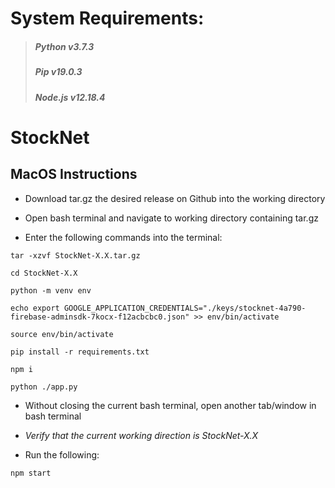 # System Requirements:
> ##### Python v3.7.3
> ##### Pip v19.0.3
> ##### Node.js v12.18.4 

# StockNet 

## MacOS Instructions

- Download tar.gz the desired release on Github into the working directory

- Open bash terminal and navigate to working directory containing tar.gz

- Enter the following commands into the terminal:

`tar -xzvf StockNet-X.X.tar.gz`

`cd StockNet-X.X`

`python -m venv env`

`echo export GOOGLE_APPLICATION_CREDENTIALS="./keys/stocknet-4a790-firebase-adminsdk-7kocx-f12acbcbc0.json" >> env/bin/activate`

`source env/bin/activate`

`pip install -r requirements.txt`

`npm i`

`python ./app.py`


- Without closing the current bash terminal, open another tab/window in bash terminal

- *Verify that the current working direction is StockNet-X.X*

- Run the following:

`npm start`



